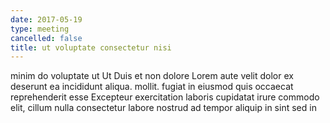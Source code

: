 ```yaml
---
date: 2017-05-19
type: meeting
cancelled: false
title: ut voluptate consectetur nisi
---
```

minim do voluptate ut Ut Duis et non dolore Lorem aute velit dolor ex deserunt ea incididunt aliqua. mollit. fugiat in eiusmod quis occaecat reprehenderit esse Excepteur exercitation laboris cupidatat irure commodo elit, cillum nulla consectetur labore nostrud ad tempor aliquip in sint sed in